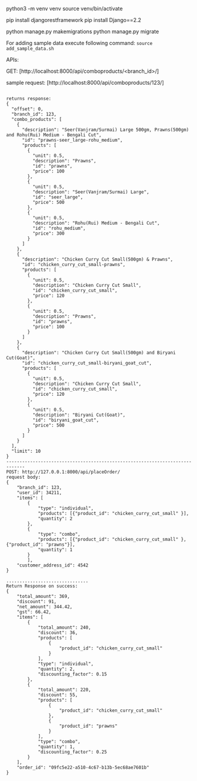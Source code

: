 python3 -m venv venv
source venv/bin/activate

pip install djangorestframework
pip install Django==2.2

python manage.py makemigrations
python manage.py migrate

For adding sample data execute following command:
`source add_sample_data.sh`

APIs:

GET: [http://localhost:8000/api/comboproducts/<branch_id>/]


sample request: [http://localhost:8000/api/comboproducts/123/]
<pre>
<code>
returns response:
{
  "offset": 0,
  "branch_id": 123,
  "combo_products": [
    {
      "description": "Seer(Vanjram/Surmai) Large 500gm, Prawns(500gm) and Rohu(Rui) Medium - Bengali Cut",
      "id": "prawns-seer_large-rohu_medium",
      "products": [
        {
          "unit": 0.5,
          "description": "Prawns",
          "id": "prawns",
          "price": 100
        },
        {
          "unit": 0.5,
          "description": "Seer(Vanjram/Surmai) Large",
          "id": "seer_large",
          "price": 500
        },
        {
          "unit": 0.5,
          "description": "Rohu(Rui) Medium - Bengali Cut",
          "id": "rohu_medium",
          "price": 300
        }
      ]
    },
    {
      "description": "Chicken Curry Cut Small(500gm) & Prawns",
      "id": "chicken_curry_cut_small-prawns",
      "products": [
        {
          "unit": 0.5,
          "description": "Chicken Curry Cut Small",
          "id": "chicken_curry_cut_small",
          "price": 120
        },
        {
          "unit": 0.5,
          "description": "Prawns",
          "id": "prawns",
          "price": 100
        }
      ]
    },
    {
      "description": "Chicken Curry Cut Small(500gm) and Biryani Cut(Goat)",
      "id": "chicken_curry_cut_small-biryani_goat_cut",
      "products": [
        {
          "unit": 0.5,
          "description": "Chicken Curry Cut Small",
          "id": "chicken_curry_cut_small",
          "price": 120
        },
        {
          "unit": 0.5,
          "description": "Biryani Cut(Goat)",
          "id": "biryani_goat_cut",
          "price": 500
        }
      ]
    }
  ],
  "limit": 10
}
-----------------------------------------------------------------------------
POST: http://127.0.0.1:8000/api/placeOrder/
request body:
{  
    "branch_id": 123, 
    "user_id": 34211, 
    "items": [
        {
            "type": "individual", 
            "products": [{"product_id": "chicken_curry_cut_small" }], 
            "quantity": 2
        },
        {
            "type": "combo", 
            "products": [{"product_id": "chicken_curry_cut_small" }, {"product_id": "prawns"}], 
            "quantity": 1
        }
        ], 
    "customer_address_id": 4542
}

...............................
Return Response on success:
{
    "total_amount": 369,
    "discount": 91,
    "net_amount": 344.42,
    "gst": 66.42,
    "items": [
        {
            "total_amount": 240,
            "discount": 36,
            "products": [
                {
                    "product_id": "chicken_curry_cut_small"
                }
            ],
            "type": "individual",
            "quantity": 2,
            "discounting_factor": 0.15
        },
        {
            "total_amount": 220,
            "discount": 55,
            "products": [
                {
                    "product_id": "chicken_curry_cut_small"
                },
                {
                    "product_id": "prawns"
                }
            ],
            "type": "combo",
            "quantity": 1,
            "discounting_factor": 0.25
        }
    ],
    "order_id": "09fc5e22-a510-4c67-b13b-5ec68ae7601b"
}
</code>
<pre>
